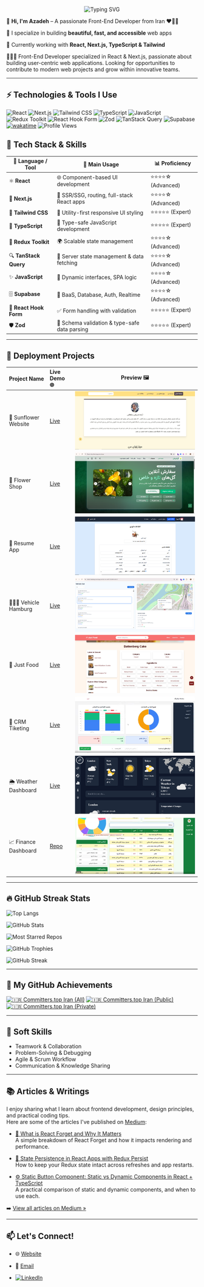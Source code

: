 <p align="center">
<img src="https://readme-typing-svg.herokuapp.com?font=Fira+Code&size=24&pause=1000&color=F75C7E&center=true&vCenter=true&width=600&height=45&lines=Hi+I'm+Azadeh+%F0%9F%8C%BB;Front-end+Developer+from+Iran+%E2%9D%A4%EF%B8%8F+%F0%9F%A4%8D+%F0%9F%92%9A;React+%7C+Next.js+%7C+TypeScript+%7C+Tailwind" alt="Typing SVG" />
</p>

<div align="left">

🌻 **Hi, I'm Azadeh** – A passionate Front-End Developer from Iran ❤️🤍💚

🎯 I specialize in building **beautiful, fast, and accessible** web apps  

🚀 Currently working with **React, Next.js, TypeScript & Tailwind**

</div>

<p align="left">
👩🏻‍💻 Front-End Developer specialized in React & Next.js, passionate about building user-centric web applications. Looking for opportunities to contribute to modern web projects and grow within innovative teams.
</p>

---

## ⚡ Technologies & Tools I Use
![React](https://img.shields.io/badge/-React-61DAFB?style=plastic&logo=react&logoColor=white&labelColor=20232a)
![Next.js](https://img.shields.io/badge/-Next.js-000000?style=plastic&logo=nextdotjs&logoColor=white&labelColor=333)
![Tailwind CSS](https://img.shields.io/badge/-Tailwind%20CSS-06B6D4?style=plastic&logo=tailwind-css&logoColor=white&labelColor=1E293B)
![TypeScript](https://img.shields.io/badge/-TypeScript-3178C6?style=plastic&logo=typescript&logoColor=white&labelColor=1E293B)
![JavaScript](https://img.shields.io/badge/-JavaScript-F7DF1E?style=plastic&logo=javascript&logoColor=black&labelColor=323330)
![Redux Toolkit](https://img.shields.io/badge/Redux%20Toolkit-764ABC?style=plastic&logo=redux&logoColor=white&labelColor=3E275B)
![React Hook Form](https://img.shields.io/badge/-React%20Hook%20Form-EC5990?style=plastic&logo=reacthookform&logoColor=white&labelColor=1E293B)
![Zod](https://img.shields.io/badge/-Zod-3E67B1?style=plastic&logo=zod&logoColor=white&labelColor=1E293B)
![TanStack Query](https://img.shields.io/badge/TanStack%20Query-FF4154?style=plastic&logo=react-query&logoColor=white&labelColor=8B0000)
![Supabase](https://img.shields.io/badge/-Supabase-3ECF8E?style=plastic&logo=supabase&logoColor=white&labelColor=1E293B)
[![wakatime](https://wakatime.com/badge/user/2166a209-70a3-47e3-b489-2fee9badf155.svg)](https://wakatime.com/@2166a209-70a3-47e3-b489-2fee9badf155)
![Profile Views](https://komarev.com/ghpvc/?username=frau-azadeh&color=8A2BE2&style=plastic)

## 🧰 Tech Stack & Skills

| 🧠 **Language / Tool**     | 💼 **Main Usage**                                  | 📊 **Proficiency**         |
|----------------------------|----------------------------------------------------|-----------------------------|
| ⚛️ **React**               | 🌐 Component-based UI development                  | ⭐⭐⭐⭐☆ (Advanced)           |
| 🧭 **Next.js**             | 🚀 SSR/SSG, routing, full-stack React apps         | ⭐⭐⭐⭐☆ (Advanced)           |
| 💨 **Tailwind CSS**        | 🎨 Utility-first responsive UI styling            | ⭐⭐⭐⭐⭐ (Expert)             |
| 🧠 **TypeScript**         | 📝 Type-safe JavaScript development               | ⭐⭐⭐⭐⭐ (Expert)             |
| 🧰 **Redux Toolkit**       | 🌍 Scalable state management                      | ⭐⭐⭐⭐☆ (Advanced)           |
| 🔍 **TanStack Query**      | 🔄 Server state management & data fetching         | ⭐⭐⭐⭐☆ (Advanced)           |
| ✨ **JavaScript**         | 🧭 Dynamic interfaces, SPA logic                  | ⭐⭐⭐⭐☆ (Advanced)           |
| 🗄️ **Supabase**           | 🔐 BaaS, Database, Auth, Realtime                  | ⭐⭐⭐⭐☆ (Advanced)           |
| 📝 **React Hook Form**    | ✅ Form handling with validation                   | ⭐⭐⭐⭐⭐ (Expert)             |
| 🛡️ **Zod**               | 🧪 Schema validation & type-safe data parsing     | ⭐⭐⭐⭐⭐ (Expert)             |

---

## 🚀 Deployment Projects

<div align="center" style="width: 100%;">

<table style="width: 100%;">
  <thead>
    <tr>
      <th align="left">Project Name</th>
      <th align="left">Live Demo 🌐</th>
      <th align="center">Preview 🖼️</th>
    </tr>
  </thead>
  <tbody>
    <tr>
      <td>🌻 Sunflower Website</td>
      <td><a href="https://sunflower-dev.com">Live</a></td>
      <td><img src="https://github.com/frau-azadeh/sunflowerdev/blob/main/aboutme.png" width="100%"/></td>
    </tr>
    <tr>
    <tr>
      <td>💐 Flower Shop</td>
      <td><a href="https://flower-shop-beta-taupe.vercel.app/">Live</a></td>
      <td><img src="https://raw.githubusercontent.com/frau-azadeh/flower-shop/master/public/7.png" width="100%"/></td>
    </tr>
    <tr>
      <td>📄 Resume App</td>
      <td><a href="https://resume-app-three-mu.vercel.app/">Live</a></td>
      <td><img src="https://raw.githubusercontent.com/frau-azadeh/resume-app/master/public/information.png" width="100%"/></td>
    </tr>
    <tr>
      <td>📍🇩🇪 Vehicle Hamburg</td>
      <td><a href="https://vehicle-hamburg.vercel.app">Live</a></td>
      <td><img src="https://github.com/frau-azadeh/sunflowerdev/blob/main/vehicles.png" width="100%"/></td>
    </tr>
    <tr>
      <td>🍔 Just Food</td>
      <td><a href="https://just-food5.vercel.app/">Live</a></td>
      <td><img src="https://github.com/frau-azadeh/just-food/blob/master/desk-article.png" width="100%"/></td>
    </tr>
    <tr>
      <td>🏢 CRM Tiketing</td>
      <td><a href="https://supportticketsystem.onrender.com/">Live</a></td>
      <td><img src="https://github.com/frau-azadeh/api/blob/master/tiketing.png" width="100%"/></td>
    </tr>
    <tr>
      <td>🌦️ Weather Dashboard</td>
      <td><a href="https://weather-ashy-three-72.vercel.app/">Live</a></td>
      <td><img src="https://github.com/frau-azadeh/dashboard-weather/blob/master/desk-weather.png" width="100%"/></td>
    </tr>
    <tr>
      <td>📈 Finance Dashboard</td>
      <td><a href="https://github.com/frau-azadeh/finance-bourse">Repo</a></td>
      <td><img src="https://github.com/frau-azadeh/finance-bourse/blob/master/dashboard.png" width="100%"/></td>
    </tr>
  </tbody>
</table>

</div>


---

## 🔥 GitHub Streak Stats
![Top Langs](https://github-readme-stats.vercel.app/api/top-langs/?username=frau-azadeh&theme=radical)

![GitHub Stats](https://github-readme-stats.vercel.app/api?username=frau-azadeh&show_icons=true&theme=radical&show=reviews,discussions_started,discussions_answered,prs_merged,prs_merged_percentage)

![Most Starred Repos](https://github-contributor-stats.vercel.app/api?username=frau-azadeh&limit=5&theme=radical&combine_all_yearly_contributions=true)

![GitHub Trophies](https://github-profile-trophy.vercel.app/?username=frau-azadeh&theme=radical)

![GitHub Streak](https://streak-stats.demolab.com/?user=frau-azadeh&theme=radical)



---

## 🏅 My GitHub Achievements

<!-- Committers.top Badge -->
[![🇮🇷 Committers.top Iran (All)](https://user-badge.committers.top/iran/frau-azadeh.svg?style=for-the-badge&color=purple)](https://user-badge.committers.top/iran/frau-azadeh)
[![🇮🇷 Committers.top Iran (Public)](https://user-badge.committers.top/iran_public/frau-azadeh.svg?style=for-the-badge&color=red)](https://user-badge.committers.top/iran_public/frau-azadeh)
[![🇮🇷 Committers.top Iran (Private)](https://user-badge.committers.top/iran_private/frau-azadeh.svg?style=for-the-badge&color=yellow)](https://user-badge.committers.top/iran_private/frau-azadeh)



---

## 🤝 Soft Skills
- Teamwork & Collaboration  
- Problem-Solving & Debugging  
- Agile & Scrum Workflow  
- Communication & Knowledge Sharing  
---

## 📚 Articles & Writings

I enjoy sharing what I learn about frontend development, design principles, and practical coding tips.  
Here are some of the articles I've published on [Medium](https://medium.com/@designweb.azadeh):

- [🧠 What is React Forget and Why It Matters](https://medium.com/@designweb.azadeh/what-is-react-forget-and-why-it-matters-7a9823e0877f)  
  A simple breakdown of React Forget and how it impacts rendering and performance.

- [🔄 State Persistence in React Apps with Redux Persist](https://medium.com/@designweb.azadeh/state-persistence-in-react-apps-with-redux-persist-37a29f5c8fd1)  
  How to keep your Redux state intact across refreshes and app restarts.

- [⚙️ Static Button Component: Static vs Dynamic Components in React + TypeScript](https://medium.com/@designweb.azadeh/static-button-componentstatic-vs-dynamic-components-in-react-and-typescript-29a0c09e1f49)  
  A practical comparison of static and dynamic components, and when to use each.

  

➡️ [View all articles on Medium »](https://medium.com/@designweb.azadeh)

---

## 📫 Let's Connect!

- 🌐 [Website](https://sunflower-dev.com)
- 📧 [Email](designweb.azadeh@gmail.com)
  
- [![LinkedIn](https://img.shields.io/badge/-LinkedIn-blue?style=flat&logo=linkedin&logoColor=white)](https://www.linkedin.com/in/azadeh-sharifi-soltani/)

